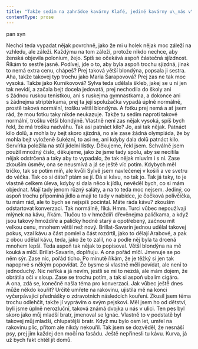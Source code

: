 ```yaml
---
title: "Takže sedím na zahrádce kavárny Klafé, jediné kavárny u\_nás v\_okolí, a\_nevím, co mám říkat, a\_ani nevím, co si mám objednat\\. Nejradši bych si dal pivko, ale to bych asi vypadal jako nějakej pivař, což ženský nesnáší, a\_kdybych si dal minerálku, tak bych nejspíš strašně říhal, a\_to ženský taky nesnáší\\. Dívám se na ni, zkouším úsměv a\_trochu se potím\\. Tohle je něco jako rande naslepo\\. No, naslepo, tohle mi domluvila sestra, prej bych se mohl úplně nezávazně seznámit s\_její spolužačkou\\. Úplně nezávazně\\. No tak jo\\. Úplně náhodou je tahle Sylvina spolužačka ještě svobodná\\. Sice netuším, jak se tohle přihodí náhodou, ale dobře\\."
contentType: prose
---
```


<section>

pan syn

Nechci teda vypadat nějak povrchně, jako že mi u holek nějak moc záleží na vzhledu, ale záleží. Každýmu na tom záleží, protože nikdo nechce, aby ženská objevila polonium, žejo. Spíš se očekává aspoň částečná sjízdnost. Říkám to sestře jasně. Podívej, jde o to, aby byla aspoň trochu sjízdná, jinak to nemá extra cenu, chápeš? Prej taková větší blondýna, popsala ji sestra. Aha, takže takovej typ trochu jako Maria Šarapovová? Prej zas ne tak moc vysoká. Takže jako Kurnikovová? Sylva teda udělala škleb, jakej se u ní jen tak nevidí, a začala bejt docela jedovatá, prej nechodila do školy ani s žádnou ruskou tenistkou, ani s ruskejma gymnastkama, a dokonce ani s žádnejma striptérkama, prej ta její spolužačka vypadá úplně normálně, prostě taková normální, trošku větší blondýna. A fotku prej nemá a ať jsem rád, že mou fotku taky nikde neukazuje. Takže tu sedím naproti takové normální, trošku větší blondýně. Vlastně není zas nějak vysoká, spíš bych řekl, že má trošku nadváhu. Tak asi patnáct kilo? Jo, asi tak nějak. Patnáct kilo dolů, a mohla by bejt skoro sjízdná, no ale zase žádná olympiáda, že by mohla bejt vyloženě šukézní, to asi ne, ani kdyby dala dolů patnáct kilo. Servírka položila na stůl jídelní lístky. Děkujeme, řekl jsem. Schválně jsem použil množný číslo, děkujeme, jako že jsme tady spolu, aby se necítila nějak odstrčená a taky aby to vypadalo, že tak nějak mluvím i s ní. Zase zkouším úsměv, ona se neusmívá a já se ještě víc potím. Kdybych měl tričko, tak se potím míň, ale kvůli Sylvě jsem navlečenej v košili a ve svetru do véčka. Tak co si dáte? ptám se jí. Dá si kávu, no tak jo. Tak já taky, to je vlastně celkem úleva, kdyby si dala něco k jídlu, nevěděl bych, co si mám objednat. Mají tady jenom různý saláty, a na to teda moc nejsem. Jediný, co aspoň trochu připomíná jídlo a mají to tady v nabídce, je čočková polívčička, tu mám rád, ale to bych se nejspíš pocintal. Máte ráda kávu? zkouším odstartovat konverzaci. Tak normálně, říká. Hmm. Turci vůbec nepoužívají mlýnek na kávu, říkám. Tlučou to v hmoždíři dřevěnejma paličkama, a když jsou takový hmoždíře a paličky hodně starý a opotřebený, začnou mít velkou cenu, mnohem větší než nový. Brillat-Savarin jednou udělal takovej pokus, vzal kávu a část pomlel a část rozdrtil, jako to dělají Arabové, a pak z obou udělal kávu, teda, jako že to zalil, no a podle něj byla ta drcená mnohem lepší. Teda aspoň tak nějak to popisoval. Větší blondýna na mě kouká a mlčí. Brillat-Savarin, doplňuju. A ona pořád mlčí. Jmenuje se po něm sýr. Zase nic, pořád ticho. Po minutě říkám, že je těžký si jen tak napoprvé s někým popovídat. Že bysme si vlastně měli povídat, ale není to jednoduchý. Nic neříká a já nevím, jestli se mi to nezdá, ale mám dojem, že obrátila oči v sloup. Zase se trochu potím, a tak si aspoň ubalím cigáro. A ona, zdá se, konečně našla téma pro konverzaci. Jak vůbec ještě dnes může někdo kouřit? Určitě umřete na rakovinu, ujistila mě na konci vyčerpávající přednášky o zdravotních následcích kouření. Zkusil jsem téma trochu odlehčit, takže jí vyprávím o svým pejskovi. Měl jsem ho od dětství, byli jsme úplně nerozluční, taková známá dvojka u nás v ulici. Ten pes byl skoro jako můj mladší bratr, jmenoval se Ignác. Vlastně to v podstatě byl takovej můj mladší, chlupatější bratr. Když mu bylo osm let, umřel na rakovinu plic, přitom ale nikdy nekouřil. Tak jsem se dozvěděl, že nesnáší psy, prej jim každej den močí na fasádu. Ještě nepřinesli tu kávu. Kurva, já už bych fakt chtěl jít domů.

</section>
